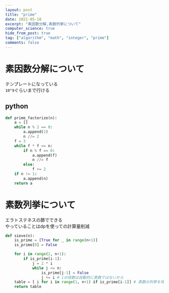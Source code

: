 ```yaml
---
layout: post
title: "prime"
date: 2021-05-18
excerpt: "素因数分解,素数列挙について"
computer_science: true
hide_from_post: true
tag: ["algorithm", "math", "integer", "prime"]
comments: false
---
```


# 素因数分解について
テンプレートになっている  
`10^9`ぐらいまで行ける  

## python

```python
def prime_factorize(n):
    a = []
    while n % 2 == 0:
        a.append(2)
        n //= 2
    f = 3
    while f * f <= n:
        if n % f == 0:
            a.append(f)
            n //= f
        else:
            f += 2
    if n != 1:
        a.append(n)
    return a
```

# 素数列挙について
エラトステネスの篩でできる  
やっていることはdpを使っての計算量削減  

```python
def sieve(n):
    is_prime = [True for _ in range(n+1)]
    is_prime[0] = False

    for i in range(2, n+1):
        if is_prime[i-1]:
            j = 2 * i
            while j <= n:
                is_prime[j-1] = False
                j += i # iの倍数は自動的に素数ではないから
    table = [ i for i in range(1, n+1) if is_prime[i-1]] # 素数の列挙を得る
    return table
```

